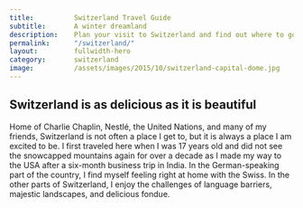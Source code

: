 ```yaml
---
title: 			Switzerland Travel Guide
subtitle: 		A winter dreamland
description: 	Plan your visit to Switzerland and find out where to go and what to do in Switzerland. Read about itineraries, activities, places to stay and travel essentials.
permalink: 		"/switzerland/"
layout: 		fullwidth-hero
category: 		switzerland
image: 			/assets/images/2015/10/switzerland-capital-dome.jpg
---
```


## Switzerland is as delicious as it is beautiful 

Home of Charlie Chaplin, Nestlé, the United Nations, and many of my friends, Switzerland is not often a place I get to, but it is always a place I am excited to be. I first traveled here when I was 17 years old and did not see the snowcapped mountains again for over a decade as I made my way to the USA after a six-month business trip in India. In the German-speaking part of the country, I find myself feeling right at home with the Swiss. In the other parts of Switzerland, I enjoy the challenges of language barriers, majestic landscapes, and delicious fondue.